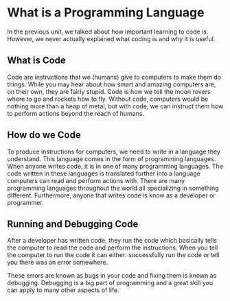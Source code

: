 # What is a Programming Language

In the previous unit, we talked about how important learning to code is. However, we never actually explained what coding is and why it is useful.

## What is Code

Code are instructions that we (humans) give to computers to make them do things. While you may hear about how smart and amazing computers are, on their own, they are fairly stupid. Code is how we tell the moon rovers where to go and rockets how to fly. Without code, computers would be nothing more than a heap of metal, but with code, we can instruct them how to perform actions beyond the reach of humans.

## How do we Code

To produce instructions for computers, we need to write in a language they understand. This language comes in the form of programming languages. When anyone writes code, it is in one of many programming languages. The code written in these languages is translated further into a language computers can read and perform actions with. There are many programming languages throughout the world all specializing in something different. Furthermore, anyone that writes code is know as a developer or programmer.

## Running and Debugging Code

After a developer has written code, they run the code which basically tells the computer to read the code and perform the instructions. When you tell the computer to run the code it can either: successfully run the code or tell you there was an error somewhere.

These errors are known as bugs in your code and fixing them is known as debugging. Debugging is a big part of programming and a great skill you can apply to many other aspects of life.
